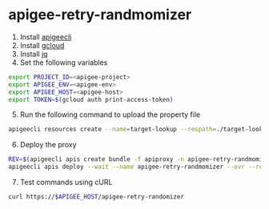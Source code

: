 # apigee-retry-randmomizer

1. Install [apigeecli](https://github.com/apigee/apigeecli?tab=readme-ov-file#installation)
2. Install [gcloud](https://cloud.google.com/sdk/docs/install)
3. Install [jq](https://jqlang.github.io/jq/download/)
4. Set the following variables
```sh
export PROJECT_ID=<apigee-project>
export APIGEE_ENV=<apigee-env>
export APIGEE_HOST=<apigee-host>
export TOKEN=$(gcloud auth print-access-token)
```

5. Run the following command to upload the property file
```sh
apigeecli resources create --name=target-lookup --respath=./target-lookup.properties --type=properties --env=$APIGEE_ENV --org=$PROJECT_ID --token=$TOKEN
```

6. Deploy the proxy
```sh
REV=$(apigeecli apis create bundle -f apiproxy -n apigee-retry-randmomizer --org "$PROJECT_ID" --token "$TOKEN" --disable-check | jq ."revision" -r)
apigeecli apis deploy --wait --name apigee-retry-randmomizer --ovr --rev "$REV" --org "$PROJECT_ID" --env "$APIGEE_ENV" --token "$TOKEN"
```

7. Test commands using cURL
```sh
curl https://$APIGEE_HOST/apigee-retry-randomizer
```